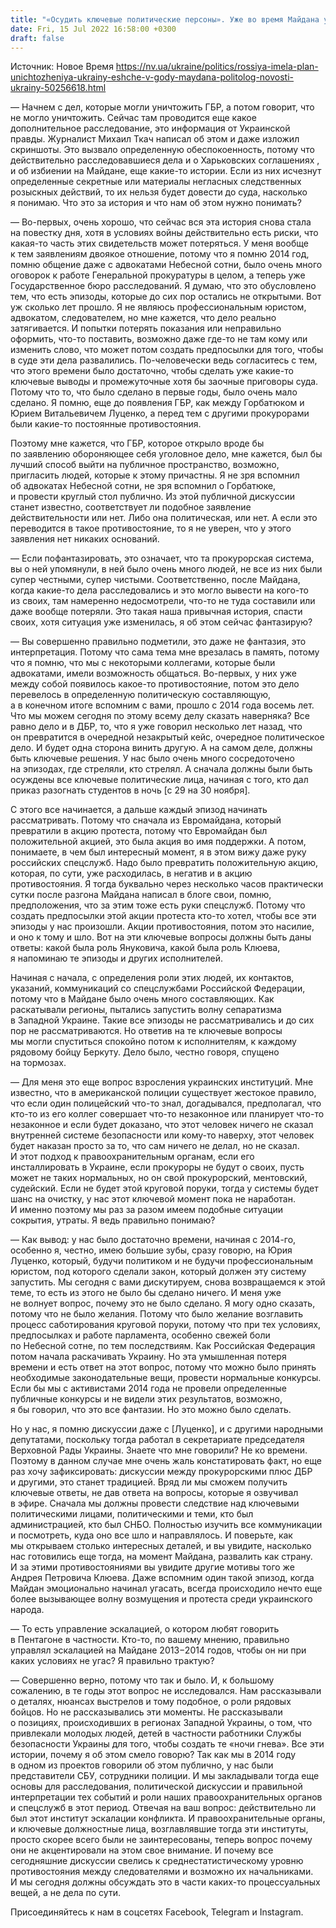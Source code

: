 ```yaml
---
title: "«Осудить ключевые политические персоны». Уже во время Майдана у РФ существовал план развала Украины — политолог"
date: Fri, 15 Jul 2022 16:58:00 +0300
draft: false
---
```

Источник: Новое Время https://nv.ua/ukraine/politics/rossiya-imela-plan-unichtozheniya-ukrainy-eshche-v-gody-maydana-politolog-novosti-ukrainy-50256618.html


— Начнем с дел, которые могли уничтожить ГБР, а потом говорит, что не могло уничтожить. Сейчас там проводится еще какое дополнительное расследование, это информация от Украинской правды. Журналист Михаил Ткач написал об этом и даже изложил скриншоты. Это вызвало определенную обеспокоенность, потому что действительно расследовавшиеся дела и о Харьковских соглашениях , и об избиении на Майдане, еще какие-то истории. Если из них исчезнут определенные секретные или материалы негласных следственных розыскных действий, то их нельзя будет довести до суда, насколько я понимаю. Что это за история и что нам об этом нужно понимать?

— Во-первых, очень хорошо, что сейчас вся эта история снова стала на повестку дня, хотя в условиях войны действительно есть риски, что какая-то часть этих свидетельств может потеряться. У меня вообще к тем заявлениям двоякое отношение, потому что я помню 2014 год, помню общение даже с адвокатами Небесной сотни, было очень много оговорок к работе Генеральной прокуратуры в целом, а теперь уже Государственное бюро расследований. Я думаю, что это обусловлено тем, что есть эпизоды, которые до сих пор остались не открытыми. Вот уж сколько лет прошло. Я не являюсь профессиональным юристом, адвокатом, следователем, но мне кажется, что дело реально затягивается. И попытки потерять показания или неправильно оформить, что-то поставить, возможно даже где-то не там кому или изменить слово, что может потом создать предпосылки для того, чтобы в суде эти дела развалились. По-человечески ведь согласитесь с тем, что этого времени было достаточно, чтобы сделать уже какие-то ключевые выводы и промежуточные хотя бы заочные приговоры суда. Потому что то, что было сделано в первые годы, было очень мало сделано. Я помню, еще до появления ГБР, как между Горбатюком и Юрием Витальевичем Луценко, а перед тем с другими прокурорами были какие-то постоянные противостояния.

Поэтому мне кажется, что ГБР, которое открыло вроде бы по заявлению обороняющее себя уголовное дело, мне кажется, был бы лучший способ выйти на публичное пространство, возможно, пригласить людей, которые к этому причастны. Я не зря вспомнил об адвокатах Небесной сотни, не зря вспомнил о Горбатюке, и провести круглый стол публично. Из этой публичной дискуссии станет известно, соответствует ли подобное заявление действительности или нет. Либо она политическая, или нет. А если это переводится в такое противостояние, то я не уверен, что у этого заявления нет никаких оснований.

— Если пофантазировать, это означает, что та прокурорская система, вы о ней упомянули, в ней было очень много людей, не все из них были супер честными, супер чистыми. Соответственно, после Майдана, когда какие-то дела расследовались и это могло вывести на кого-то из своих, там намеренно недосмотрели, что-то не туда составили или даже вообще потеряли. Это такая наша привычная история, спасти своих, хотя ситуация уже изменилась, я об этом сейчас фантазирую?

— Вы совершенно правильно подметили, это даже не фантазия, это интерпретация. Потому что сама тема мне врезалась в память, потому что я помню, что мы с некоторыми коллегами, которые были адвокатами, имели возможность общаться. Во-первых, у них уже между собой появилось какое-то противостояние, потом это дело перевелось в определенную политическую составляющую, а в конечном итоге вспомним с вами, прошло с 2014 года восемь лет. Что мы можем сегодня по этому всему делу сказать наверняка? Все равно дело и в ДБР, то, что я уже говорил несколько лет назад, что он превратится в очередной незакрытый кейс, очередное политическое дело. И будет одна сторона винить другую. А на самом деле, должны быть ключевые решения. У нас было очень много сосредоточено на эпизодах, где стреляли, кто стрелял. А сначала должны были быть осуждены все ключевые политические лица, начиная с того, кто дал приказ разогнать студентов в ночь [с 29 на 30 ноября].

С этого все начинается, а дальше каждый эпизод начинать рассматривать. Потому что сначала из Евромайдана, который превратили в акцию протеста, потому что Евромайдан был положительной акцией, это была акция во имя поддержки. А потом, понимаете, в чем был интересный момент, я в этом вижу даже руку российских спецслужб. Надо было превратить положительную акцию, которая, по сути, уже расходилась, в негатив и в акцию противостояния. Я тогда буквально через несколько часов практически сутки после разгона Майдана написал в блоге свои, помню, предположения, что за этим тоже есть руки спецслужб. Потому что создать предпосылки этой акции протеста кто-то хотел, чтобы все эти эпизоды у нас произошли. Акции противостояния, потом это насилие, и оно к тому и шло. Вот на эти ключевые вопросы должны быть даны ответы: какой была роль Януковича, какой была роль Клюева, я напоминаю те эпизоды и других исполнителей.

Начиная с начала, с определения роли этих людей, их контактов, указаний, коммуникаций со спецслужбами Российской Федерации, потому что в Майдане было очень много составляющих. Как раскатывали регионы, пытались запустить волну сепаратизма в Западной Украине. Такие все эпизоды не рассматривались и до сих пор не рассматриваются. Но ответив на те ключевые вопросы мы могли спуститься спокойно потом к исполнителям, к каждому рядовому бойцу Беркуту. Дело было, честно говоря, спущено на тормозах.

— Для меня это еще вопрос взросления украинских институций. Мне известно, что в американской полиции существует жестокое правило, что если один полицейский что-то знал, догадывался, предполагал, что кто-то из его коллег совершает что-то незаконное или планирует что-то незаконное и если будет доказано, что этот человек ничего не сказал внутренней системе безопасности или кому-то наверху, этот человек будет наказан просто за то, что сам ничего не делал, но не сказал. И этот подход к правоохранительным органам, если его инсталлировать в Украине, если прокуроры не будут о своих, пусть может не таких нормальных, но он свой прокурорский, ментовский, судейский. Если не будет этой круговой поруки, тогда у системы будет шанс на очистку, у нас этот ключевой момент пока не наработан. И именно поэтому мы раз за разом имеем подобные ситуации сокрытия, утраты. Я ведь правильно понимаю?

— Как вывод: у нас было достаточно времени, начиная с 2014-го, особенно я, честно, имею большие зубы, сразу говорю, на Юрия Луценко, который, будучи политиком и не будучи профессиональным юристом, под которого сделали закон, который должен эту систему запустить. Мы сегодня с вами дискутируем, снова возвращаемся к этой теме, то есть из этого не было бы сделано ничего. И меня уже не волнует вопрос, почему это не было сделано. Я могу одно сказать, потому что не было желания. Потому что было желание возглавить процесс саботирования круговой поруки, потому что при тех условиях, предпосылках и работе парламента, особенно свежей боли по Небесной сотне, по тем последствиям. Как Российская Федерация потом начала раскачивать Украину. Но эта умышленная потеря времени и есть ответ на этот вопрос, потому что можно было принять необходимые законодательные вещи, провести нормальные конкурсы. Если бы мы с активистами 2014 года не провели определенные публичные конкурсы и не видели этих результатов, возможно, я бы говорил, что это все фантазии. Но это можно было сделать.

Но у нас, я помню дискуссии даже с [Луценко], и с другими народными депутатами, поскольку тогда работал в секретариате председателя Верховной Рады Украины. Знаете что мне говорили? Не ко времени. Поэтому в данном случае мне очень жаль констатировать факт, но еще раз хочу зафиксировать: дискуссии между прокурорскими плюс ДБР и другими, это станет традицией. Вряд ли мы сможем получить ключевые ответы, не дав ответа на вопросы, которые я озвучивал в эфире. Сначала мы должны провести следствие над ключевыми политическими лицами, политическими и теми, кто был администрацией, кто был СНБО. Полностью изучить все коммуникации и посмотреть, куда оно все шло и направлялось. И поверьте, как мы открываем столько интересных деталей, и вы увидите, насколько нас готовились еще тогда, на момент Майдана, развалить как страну. И за этими противостояниями вы увидите другие мотивы того же Андрея Петровича Клюева. Даже вспомним один такой эпизод, когда Майдан эмоционально начинал угасать, всегда происходило нечто еще более вызывающее волну возмущения и протеста среди украинского народа.

— То есть управление эскалацией, о котором любят говорить в Пентагоне в частности. Кто-то, по вашему мнению, правильно управлял эскалацией на Майдане 2013−2014 годов, чтобы он ни при каких условиях не угас? Я правильно трактую?

— Совершенно верно, потому что так и было. И, к большому сожалению, в те годы этот вопрос не исследовался. Нам рассказывали о деталях, нюансах выстрелов и тому подобное, о роли рядовых бойцов. Но не рассказывались эти моменты. Не рассказывали о позициях, происходивших в регионах Западной Украины, о том, что привлекали молодых людей, детей в частности работники Службы безопасности Украины для того, чтобы создать те «ночи гнева». Все эти истории, почему я об этом смело говорю? Так как мы в 2014 году в одном из проектов говорили об этом публично, у нас были представители СБУ, сотрудники полиции. И мы закладывали тогда еще основы для расследования, политической дискуссии и правильной интерпретации тех событий и роли наших правоохранительных органов и спецслужб в этот период. Отвечая на ваш вопрос: действительно ли был этот институт эскалации конфликта. И правоохранительные органы, и ключевые должностные лица, возглавлявшие тогда эти институты, просто скорее всего были не заинтересованы, теперь вопрос почему они не акцентировали на этом свое внимание. И почему все сегодняшние дискуссии свелись к среднестатистическому уровню противостояния между следователями и возможно их начальниками. И мы сегодня должны обсуждать это в части каких-то процессуальных вещей, а не дела по сути.

Присоединяйтесь к нам в соцсетях Facebook, Telegram и Instagram.
